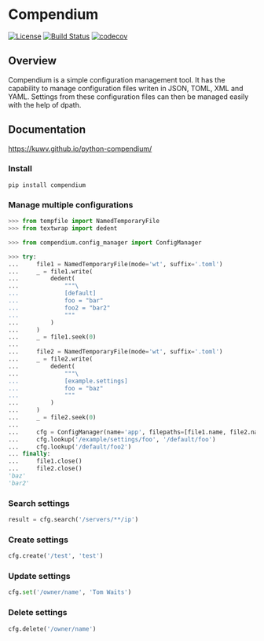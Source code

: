 # Compendium

[![License](https://img.shields.io/badge/License-Apache%202.0-blue.svg)](https://opensource.org/licenses/Apache-2.0)
[![Build Status](https://travis-ci.org/kuwv/python-compendium.svg?branch=master)](https://travis-ci.org/kuwv/python-compendium)
[![codecov](https://codecov.io/gh/kuwv/python-compendium/branch/master/graph/badge.svg)](https://codecov.io/gh/kuwv/python-compendium)

## Overview

Compendium is a simple configuration management tool. It has the capability to manage configuration files writen in JSON, TOML, XML and YAML. Settings from these configuration files can then be managed easily with the help of dpath.

## Documentation

https://kuwv.github.io/python-compendium/

### Install

`pip install compendium`

### Manage multiple configurations

```python
>>> from tempfile import NamedTemporaryFile
>>> from textwrap import dedent

>>> from compendium.config_manager import ConfigManager

>>> try:
...     file1 = NamedTemporaryFile(mode='wt', suffix='.toml')
...     _ = file1.write(
...         dedent(
...             """\
...             [default]
...             foo = "bar"
...             foo2 = "bar2"
...             """
...         )
...     )
...     _ = file1.seek(0)
...
...     file2 = NamedTemporaryFile(mode='wt', suffix='.toml')
...     _ = file2.write(
...         dedent(
...             """\
...             [example.settings]
...             foo = "baz"
...             """
...         )
...     )
...     _ = file2.seek(0)
...
...     cfg = ConfigManager(name='app', filepaths=[file1.name, file2.name])
...     cfg.lookup('/example/settings/foo', '/default/foo')
...     cfg.lookup('/default/foo2')
... finally:
...     file1.close()
...     file2.close()
'baz'
'bar2'

```

### Search settings

```python
result = cfg.search('/servers/**/ip')
```

### Create settings

```python
cfg.create('/test', 'test')
```

### Update settings

```python
cfg.set('/owner/name', 'Tom Waits')
```

### Delete settings

```python
cfg.delete('/owner/name')
```
